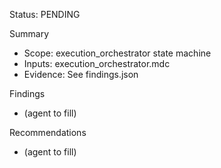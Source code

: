 Status: PENDING

Summary
- Scope: execution_orchestrator state machine
- Inputs: execution_orchestrator.mdc
- Evidence: See findings.json

Findings
- (agent to fill)

Recommendations
- (agent to fill)


